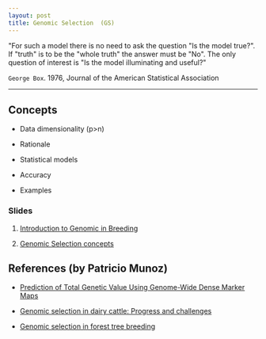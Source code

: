 ```yaml
---
layout: post
title: Genomic Selection  (GS)
---
```


 "For such a model there is no need to ask the question "Is the model true?". If "truth" is to be the "whole truth" the answer must be "No". The only question of interest is "Is the model illuminating and useful?"

`George Box`. 1976,  Journal of the American Statistical Association

-------------------------------------------


## Concepts

- Data dimensionality (p>n)

- Rationale

- Statistical models

- Accuracy

- Examples


### Slides

1. [Introduction to Genomic in Breeding](https://github.com/hos6236/hos6236.github.io/blob/master/classes/gs_1.pdf)

2. [Genomic Selection concepts](https://github.com/hos6236/hos6236.github.io/blob/master/classes/gs_2.pdf)

## References (by Patricio Munoz)

- [Prediction of Total Genetic Value Using Genome-Wide Dense Marker Maps](http://www.genetics.org/content/157/4/1819.long)

- [Genomic selection in dairy cattle: Progress and challenges](http://www.sciencedirect.com/science/article/pii/S0022030209703479?via=ihub) 

- [Genomic selection in forest tree breeding](https://link.springer.com/article/10.1007/s11295-010-0328-4)


